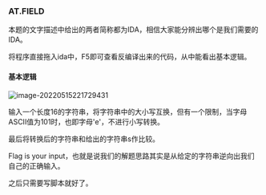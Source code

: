 ### AT.FIELD

本题的文字描述中给出的两者简称都为IDA，相信大家能分辨出哪个是我们需要的IDA。

将程序直接拖入ida中，F5即可查看反编译出来的代码，从中能看出基本逻辑。

#### 基本逻辑

![image-20220515221729431](C:\Users\11721\AppData\Roaming\Typora\typora-user-images\image-20220515221729431.png)

输入一个长度16的字符串，将字符串中的大小写互换，但有一个限制，当字母ASCII值为101时，也即字母'e'，不进行小写转换。

最后将转换后的字符串和给出的字符串s作比较。

Flag is your input，也就是说我们的解题思路其实是从给定的字符串逆向出我们自己的正确输入。

之后只需要写脚本就好了。